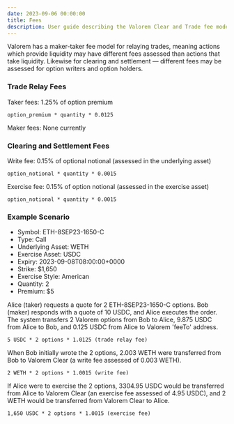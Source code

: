 ```yaml
---
date: 2023-09-06 00:00:00
title: Fees
description: User guide describing the Valorem Clear and Trade fee model.
---
```


Valorem has a maker-taker fee model for relaying trades, meaning actions which provide liquidity may have different fees assessed than actions that take liquidity. Likewise for clearing and settlement — different fees may be assessed for option writers and option holders.

### Trade Relay Fees

Taker fees: 1.25% of option premium

`option_premium * quantity * 0.0125`

Maker fees: None currently

### Clearing and Settlement Fees

Write fee: 0.15% of optional notional (assessed in the underlying asset)

`option_notional * quantity * 0.0015`

Exercise fee: 0.15% of option notional (assessed in the exercise asset)

`option_notional * quantity * 0.0015`

### Example Scenario

- Symbol: ETH-8SEP23-1650-C
- Type: Call
- Underlying Asset: WETH
- Exercise Asset: USDC
- Expiry: 2023-09-08T08:00:00+0000
- Strike: $1,650
- Exercise Style: American
- Quantity: 2
- Premium: $5

Alice (taker) requests a quote for 2 ETH-8SEP23-1650-C options. Bob (maker) responds with a quote of 10 USDC, and Alice executes the order. The system transfers 2 Valorem options from Bob to Alice, 9.875 USDC from Alice to Bob, and 0.125 USDC from Alice to Valorem 'feeTo' address.

`5 USDC * 2 options * 1.0125 (trade relay fee)`

When Bob initially wrote the 2 options, 2.003 WETH were transferred from Bob to Valorem Clear (a write fee assessed of 0.003 WETH).

`2 WETH * 2 options * 1.0015 (write fee)`

If Alice were to exercise the 2 options, 3304.95 USDC would be transferred from Alice to Valorem Clear (an exercise fee assessed of 4.95 USDC), and 2 WETH would be transferred from Valorem Clear to Alice.

`1,650 USDC * 2 options * 1.0015 (exercise fee)`
